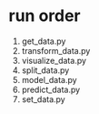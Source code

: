 # run order
1. get_data.py
2. transform_data.py
3. visualize_data.py
4. split_data.py
5. model_data.py
6. predict_data.py
7. set_data.py
